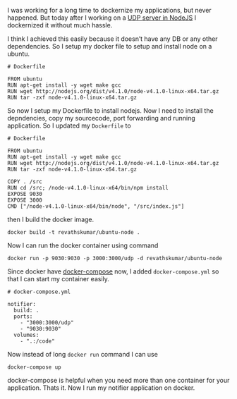 I was working for a long time to dockernize my applications, but never happened. But today after I working on a [UDP server in NodeJS](/2015/09/udp-sever-in-nodejs.html) I dockernized it without much hassle.

I think I achieved this easily because it doesn’t have any DB or any other dependencies. So I setup my docker file to setup and install node on a ubuntu.

    # Dockerfile

    FROM ubuntu
    RUN apt-get install -y wget make gcc
    RUN wget http://nodejs.org/dist/v4.1.0/node-v4.1.0-linux-x64.tar.gz
    RUN tar -zxf node-v4.1.0-linux-x64.tar.gz

So now I setup my Dockerfile to install nodejs. Now I need to install the depndencies, copy my sourcecode, port forwarding and running application. So I updated my `Dockerfile` to

    # Dockerfile

    FROM ubuntu
    RUN apt-get install -y wget make gcc
    RUN wget http://nodejs.org/dist/v4.1.0/node-v4.1.0-linux-x64.tar.gz
    RUN tar -zxf node-v4.1.0-linux-x64.tar.gz

    COPY . /src
    RUN cd /src; /node-v4.1.0-linux-x64/bin/npm install
    EXPOSE 9030
    EXPOSE 3000
    CMD ["/node-v4.1.0-linux-x64/bin/node", "/src/index.js"]

then I build the docker image.

    docker build -t revathskumar/ubuntu-node .

Now I can run the docker container using command

    docker run -p 9030:9030 -p 3000:3000/udp -d revathskumar/ubuntu-node

Since docker have [docker-compose](http://docs.docker.com/compose/) now, I added `docker-compose.yml` so that I can start my container easily.

    # docker-compose.yml

    notifier:
      build: .
      ports:
        - "3000:3000/udp"
        - "9030:9030"
      volumes:
        - ".:/code"

Now instead of long `docker run` command I can use

    docker-compose up

docker-compose is helpful when you need more than one container for your application. Thats it. Now I run my notifier application on docker.
